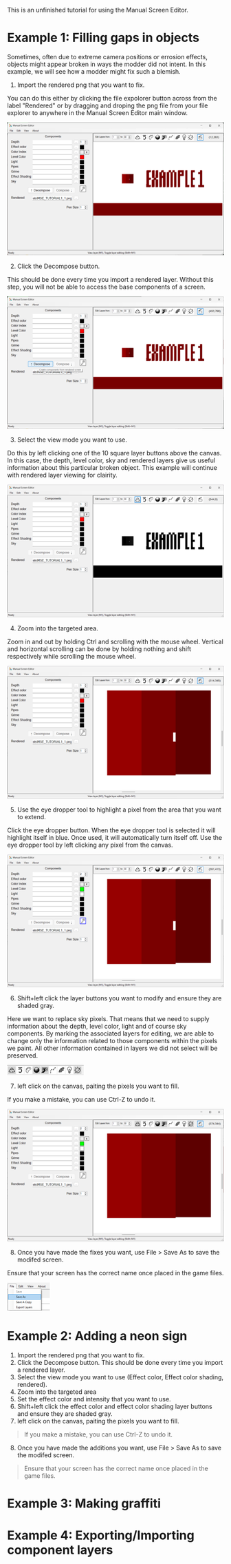 This is an unfinished tutorial for using the Manual Screen Editor.

# Example 1: Filling gaps in objects

Sometimes, often due to extreme camera positions or errosion effects, objects might appear broken in ways the modder did not intent.
In this example, we will see how a modder might fix such a blemish.

1. Import the rendered png that you want to fix.

You can do this either by clicking the file expolorer button across from
the label "Rendered" or by dragging and droping the png file from your file explorer to anywhere in the Manual Screen Editor main window.

![eg1_1](/docs/figures/eg1_1.png?raw=true)

2. Click the Decompose button.

This should be done every time you import a rendered layer. Without this step, you will not be able to access the base components of a screen.

![eg1_2](/docs/figures/eg1_2.png?raw=true)

3. Select the view mode you want to use.

Do this by left clicking one of the 10 square layer buttons above the canvas.
In this case, the depth, level color, sky and rendered layers give us useful information about this particular broken object. This example will continue with rendered layer viewing for clairity.

![eg1_3](/docs/figures/eg1_3.png?raw=true)

4. Zoom into the targeted area.

Zoom in and out by holding Ctrl and scrolling with the mouse wheel. Vertical and horizontal scrolling can be done by holding nothing and shift respectively while scrolling the mouse wheel.

![eg1_4](/docs/figures/eg1_4.png?raw=true)

5. Use the eye dropper tool to highlight a pixel from the area that you want to extend.

Click the eye dropper button. When the eye dropper tool is selected it will highlight itself in blue. Once used, it will automatically turn itself off. Use the eye dropper tool by left clicking any pixel from the canvas.

![eg1_5](/docs/figures/eg1_5.png?raw=true)

6. Shift+left click the layer buttons you want to modify and ensure they are shaded gray.

Here we want to replace sky pixels. That means that we need to supply information about the depth, level color, light and of course sky components. By marking the associated layers for editing, we are able to change only the information related to those components within the pixels we paint. All other information contained in layers we did not select will be preserved.

![eg1_6](/docs/figures/eg1_6.png?raw=true)

7. left click on the canvas, paiting the pixels you want to fill.

If you make a mistake, you can use Ctrl-Z to undo it.

![eg1_7](/docs/figures/eg1_7.png?raw=true)

8. Once you have made the fixes you want, use File > Save As to save the modifed screen.

Ensure that your screen has the correct name once placed in the game files.

![eg1_8](/docs/figures/eg1_8.png?raw=true)

# Example 2: Adding a neon sign
1. Import the rendered png that you want to fix.
2. Click the Decompose button. This should be done every time you import a rendered layer.
3. Select the view mode you want to use (Effect color, Effect color shading, rendered).
4. Zoom into the targeted area
5. Set the effect color and intensity that you want to use.
6. Shift+left click the effect color and effect color shading layer buttons and ensure they are shaded gray.
7. left click on the canvas, paiting the pixels you want to fill.

> If you make a mistake, you can use Ctrl-Z to undo it.

8. Once you have made the additions you want, use File > Save As to save the modifed screen.

> Ensure that your screen has the correct name once placed in the game files.

# Example 3: Making graffiti


# Example 4: Exporting/Importing component layers
